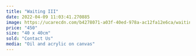 ```yaml
---
title: "Waiting III"
date: 2022-04-09 11:03:41.270885
image: https://ucarecdn.com/b4278071-a03f-40ed-978a-ac12fa12e6ca/waiting-iii.jpg
price: "450"
size: "40 x 40cm"
sold: "Contact Us"
media: "Oil and acrylic on canvas"
---
```


